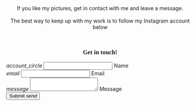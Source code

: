<div class="container" style="padding:10px;">
  <div id="contact" class="section scrollspy">     
    <div class="card medium" style="height: auto;">
      <div class="card-content" >   
        <div style="text-align:center">
          If you like my pictures, get in contact with me and leave a message.
          <br/> <br/> 
          The best way to keep up with my work is to follow my Instagram account below      
          <br/> <br/>  
        </div>  
        <div class="row" style="text-align:center">                
        <a style="color: white " target="_blank" href="{{site.instagram}}" ><i id="insta" class="fab fa-instagram  fa-2x" style=" font-size: 5rem"></i></a>        
        </div>
      </div>
    </div>
  </div>
</div>
<div id="email" class="section scrollspy">
   <h3 style="text-align:center; font-family: 'Bad Script', cursive;">Get in touch!</h3>   
 </div>
<div class="card medium" style="height: auto;">   
  <div class="card-content" >
    <form class="col s12" action="https://formspree.io/{{site.email}}" method="POST">
      <div class="row">
        <div class="input-field col s6">
          <i class="material-icons prefix">account_circle</i>
          <input class="validate" id="icon_prefix" type="text" name="name">
          <label for="icon_prefix">Name</label>
        </div>
        <div class="input-field col s6">
          <i class="material-icons prefix">email</i>
          <input class="validate" id="email" type="email" name="_replyto">
          <label for="email" data-error="Please enter a valid Email Address" data-success="Verified!">Email</label>
        </div>
      </div>
      <div class="row">
       <div class="input-field col s12">
         <i class="material-icons prefix">message</i>
         <textarea id="icon_prefix2" class="materialize-textarea" name="message"></textarea>
         <label for="icon_prefix2">Message</label>
       </div>
     </div>
      <button class="btn waves-effect grey waves-dark darken-3 white-text z-depth-4 " style="text-align:center" type="submit" name="action">Submit
         <i class="material-icons right">send</i>
       </button>
    </form>
  </div>  
</div>
